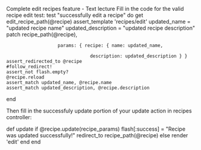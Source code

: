 Complete edit recipes feature - Text lecture
Fill in the code for the valid recipe edit test:
  test "successfully edit a recipe" do
    get edit_recipe_path(@recipe)
    assert_template 'recipes/edit'
    updated_name = "updated recipe name"
    updated_description = "updated recipe description"
    patch recipe_path(@recipe), 

                       params: { recipe: { name: updated_name, 

                                   description: updated_description } }
    assert_redirected_to @recipe
    #follow_redirect!
    assert_not flash.empty?
    @recipe.reload
    assert_match updated_name, @recipe.name
    assert_match updated_description, @recipe.description
  end

Then fill in the successfuly update portion of your update action in recipes controller:

  def update
    if @recipe.update(recipe_params)
      flash[:success] = "Recipe was updated successfully!"
      redirect_to recipe_path(@recipe)
    else
      render 'edit'
    end
  end
